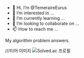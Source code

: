 - 👋 Hi, I’m @TemeraireEurus
- 👀 I’m interested in ...
- 🌱 I’m currently learning ...
- 💞️ I’m looking to collaborate on ...
- 📫 How to reach me ...

My algorithm problem answers.

///티어 이미지
![Solved.ac
프로필](http://mazassumnida.wtf/api/v2/generate_badge?boj=akileuusa77)
<!---
TemeraireEurus/TemeraireEurus is a ✨ special ✨ repository because its `README.md` (this file) appears on your GitHub profile.
You can click the Preview link to take a look at your changes.
--->
